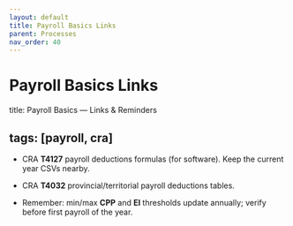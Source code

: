 ```yaml
---
layout: default
title: Payroll Basics Links
parent: Processes
nav_order: 40
---
```

# Payroll Basics Links

title: Payroll Basics — Links & Reminders

## tags: [payroll, cra]

- CRA **T4127** payroll deductions formulas (for software). Keep the current year CSVs nearby.

- CRA **T4032** provincial/territorial payroll deductions tables.

- Remember: min/max **CPP** and **EI** thresholds update annually; verify before first payroll of the year.
